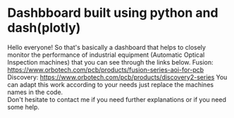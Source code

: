 # Dashbboard built using python and dash(plotly)
Hello everyone!
So that's basically a dashboard that helps to closely monitor the performance of industrial equipment (Automatic Optical Inspection machines) that you can see through the links below.
Fusion: https://www.orbotech.com/pcb/products/fusion-series-aoi-for-pcb
Discovery: https://www.orbotech.com/pcb/products/discovery2-series
You can adapt this work according to your needs just replace the machines names in the code.  
Don't hesitate to contact me if you need further explanations or if you need some help.

